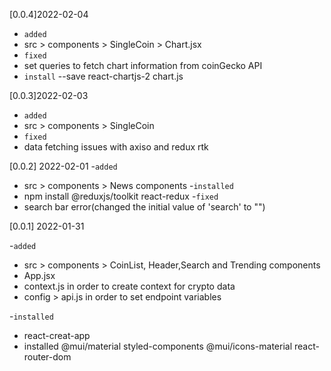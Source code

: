
[0.0.4]2022-02-04

- `added`
- src > components > SingleCoin > Chart.jsx
- `fixed`
- set queries to fetch chart information from coinGecko API
- `install` 
--save react-chartjs-2 chart.js


[0.0.3]2022-02-03

- `added`
- src > components > SingleCoin 
- `fixed`
- data fetching issues with axiso and redux rtk

[0.0.2] 2022-02-01
-`added`
- src > components > News components
-`installed`
- npm install @reduxjs/toolkit react-redux
-`fixed`
- search bar error(changed the initial value of 'search' to "")

[0.0.1] 2022-01-31

-`added`
- src > components > CoinList, Header,Search and Trending components
- App.jsx
- context.js in order to create context for crypto data
- config > api.js in order to set endpoint variables

-`installed`
- react-creat-app 
- installed @mui/material styled-components @mui/icons-material react-router-dom
